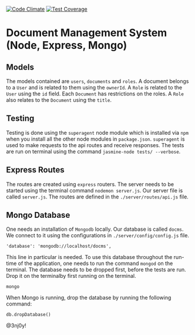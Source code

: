 [![Code Climate](https://codeclimate.com/github/andela-nmartin/docms2/badges/gpa.svg)](https://codeclimate.com/github/andela-nmartin/docms2)
[![Test Coverage](https://codeclimate.com/github/andela-nmartin/docms2/badges/coverage.svg)](https://codeclimate.com/github/andela-nmartin/docms2/coverage)
# Document Management System (Node, Express, Mongo)

##  Models
The models contained are `users`, `documents` and `roles`. A document belongs to a `User` and is related to them using the `ownerId`. A `Role` is related to the `User` using the `id` field. Each `Document` has restrictions on the roles. A `Role` also relates to the `Document` using the `title`.

## Testing
Testing is done using the `superagent` node module which is installed via `npm` when you install all the other node modules in `package.json`. `superagent` is used to make requests to the api routes and receive responses. The tests are run on terminal using the command `jasmine-node tests/ --verbose`.

## Express Routes
The routes are created using `express` routers. The server needs to be started using the terminal command `nodemon server.js`. Our server file is called `server.js`. The routes are defined in the `./server/routes/api.js` file.

## Mongo Database
One needs an installation of `Mongodb` locally. Our database is called `docms`. We connect to it using the configurations in `./server/config/config.js` file.
```
'database': 'mongodb://localhost/docms',
```
This line in particular is needed. To use this database throughout the run-time of the application, one needs to run the command `mongod` on the terminal.
The database needs to be dropped first, before the tests are run. Drop it on the terminalby first running on the terminal.
```
mongo
```
When Mongo is running, drop the database by running the following command:
```
db.dropDatabase()
```

@3nj0y!